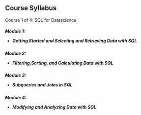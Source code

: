 
## Course Syllabus
Course 1 of 4: SQL for Datascience
##### Module 1: <ul><li>Getting Started and Selecting and Retrieving Data with SQL</li></ul>
##### Module 2: <ul><li>Filtering,Sorting, and Calculating Data with SQL</li></ul>
##### Module 3: <ul><li>Subqueries and Joins in SQL</li></ul>
##### Module 4: <ul><li>Modifying and Analyzing Data with SQL</li></ul>


